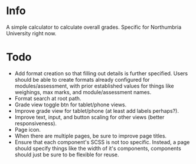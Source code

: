 # Info
A simple calculator to calculate overall grades. Specific for Northumbria University right now.

# Todo
- Add format creation so that filling out details is further specified. Users should be able to create formats already configured for modules/assessment, with prior established values for things like weighings, max marks, and module/assessment names.
- Format search at root path.
- Grade view toggle btn for tablet/phone views.
- Improve grade view for tablet/phone (at least add labels perhaps?).
- Improve text, input, and button scaling for other views (better responsiveness).
- Page icon.
- When there are multiple pages, be sure to improve page titles.
- Ensure that each component's SCSS is not too specific. Instead, a page should specify things like the width of it's components, components should just be sure to be flexible for reuse.